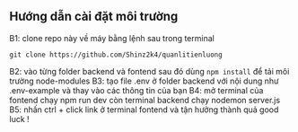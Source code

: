  ## Hướng dẫn cài đặt môi trường
 B1: clone repo này về máy bằng lệnh sau trong terminal 
 ```
 git clone https://github.com/Shinz2k4/quanlitienluong
 ```
 B2: vào từng folder backend và fontend sau đó dùng ``` npm install ``` để tải môi trường node-modules 
 B3: tạo file .env ở folder backend với nội dung như .env-example và thay vào các thông tin của bạn 
 B4: mở terminal của fontend chạy npm run dev còn terminal backend chạy nodemon server.js
 B5: nhấn ctrl + click link ở terminal fontend và tận hưởng thành quả 
good luck ! 
